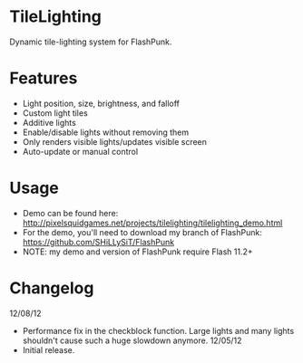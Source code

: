 TileLighting
=============
Dynamic tile-lighting system for FlashPunk.

Features
=============
* Light position, size, brightness, and falloff
* Custom light tiles
* Additive lights
* Enable/disable lights without removing them
* Only renders visible lights/updates visible screen
* Auto-update or manual control

Usage
=============
* Demo can be found here: http://pixelsquidgames.net/projects/tilelighting/tilelighting_demo.html
* For the demo, you'll need to download my branch of FlashPunk: https://github.com/SHiLLySiT/FlashPunk
* NOTE: my demo and version of FlashPunk require Flash 11.2+


Changelog
=============
12/08/12
* Performance fix in the checkblock function. Large lights and many lights shouldn't cause such a huge slowdown anymore.
12/05/12
* Initial release.